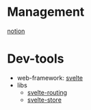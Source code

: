 # Management
[notion](https://www.notion.so/Client-0100a282475341aa96e5120b9693d009)

# Dev-tools
* web-framework: [svelte](doc/svelte.md)
* libs
    * [svelte-routing](https://github.com/EmilTholin/svelte-routing)
    * [svelte-store](https://auth0.com/blog/state-management-in-svelte-applications/?utm_source=pocket_mylist)
